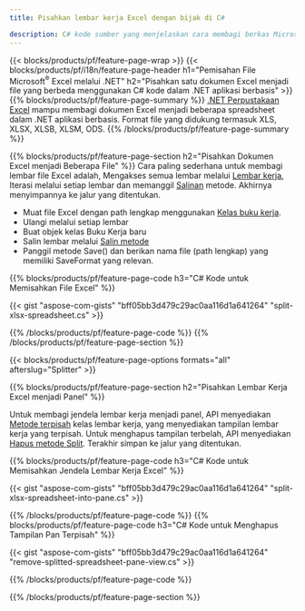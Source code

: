 ```yaml
---
title: Pisahkan lembar kerja Excel dengan bijak di C#

description: C# kode sumber yang menjelaskan cara membagi berkas Microsoft Excel menjadi beberapa berkas dalam aplikasi C#.NET Visual
---
```

{{< blocks/products/pf/feature-page-wrap >}}
{{< blocks/products/pf/i18n/feature-page-header h1="Pemisahan File Microsoft<sup>&reg;</sup> Excel melalui .NET" h2="Pisahkan satu dokumen Excel menjadi file yang berbeda menggunakan C# kode dalam .NET aplikasi berbasis" >}}
{{% blocks/products/pf/feature-page-summary %}}
[.NET Perpustakaan Excel](/cells/net/) mampu membagi dokumen Excel menjadi beberapa spreadsheet dalam .NET aplikasi berbasis. Format file yang didukung termasuk XLS, XLSX, XLSB, XLSM, ODS.
{{% /blocks/products/pf/feature-page-summary %}}

{{% blocks/products/pf/feature-page-section h2="Pisahkan Dokumen Excel menjadi Beberapa File" %}}
Cara paling sederhana untuk membagi lembar file Excel adalah, Mengakses semua lembar melalui [Lembar kerja](https://reference.aspose.com/cells/net/aspose.cells/workbook/properties/worksheets), Iterasi melalui setiap lembar dan memanggil [Salinan](https://reference.aspose.com/cells/net/aspose.cells/worksheet/methods/copy) metode. Akhirnya menyimpannya ke jalur yang ditentukan. 

+ Muat file Excel dengan path lengkap menggunakan [Kelas buku kerja](https://reference.aspose.com/cells/net/aspose.cells/workbook).
+ Ulangi melalui setiap lembar
+ Buat objek kelas Buku Kerja baru
+ Salin lembar melalui [Salin metode](https://reference.aspose.com/cells/net/aspose.cells/worksheet/methods/copy)
+ Panggil metode Save() dan berikan nama file (path lengkap) yang memiliki SaveFormat yang relevan.

{{% blocks/products/pf/feature-page-code h3="C# Kode untuk Memisahkan File Excel" %}}

{{< gist "aspose-com-gists" "bff05bb3d479c29ac0aa116d1a641264" "split-xlsx-spreadsheet.cs" >}}

{{% /blocks/products/pf/feature-page-code %}}
{{% /blocks/products/pf/feature-page-section %}}

{{< blocks/products/pf/feature-page-options formats="all" afterslug="Splitter" >}}

{{% blocks/products/pf/feature-page-section h2="Pisahkan Lembar Kerja Excel menjadi Panel" %}}

Untuk membagi jendela lembar kerja menjadi panel, API menyediakan [Metode terpisah](https://reference.aspose.com/cells/net/aspose.cells/worksheet/methods/split) kelas lembar kerja, yang menyediakan tampilan lembar kerja yang terpisah. Untuk menghapus tampilan terbelah, API menyediakan [Hapus metode Split](https://reference.aspose.com/cells/net/aspose.cells/worksheet/methods/removesplit). Terakhir simpan ke jalur yang ditentukan. 

{{% blocks/products/pf/feature-page-code h3="C# Kode untuk Memisahkan Jendela Lembar Kerja Excel" %}}

{{< gist "aspose-com-gists" "bff05bb3d479c29ac0aa116d1a641264" "split-xlsx-spreadsheet-into-pane.cs" >}}

{{% /blocks/products/pf/feature-page-code %}}
{{% blocks/products/pf/feature-page-code h3="C# Kode untuk Menghapus Tampilan Pan Terpisah" %}}

{{< gist "aspose-com-gists" "bff05bb3d479c29ac0aa116d1a641264" "remove-splitted-spreadsheet-pane-view.cs" >}}

{{% /blocks/products/pf/feature-page-code %}}

{{% /blocks/products/pf/feature-page-section %}}
